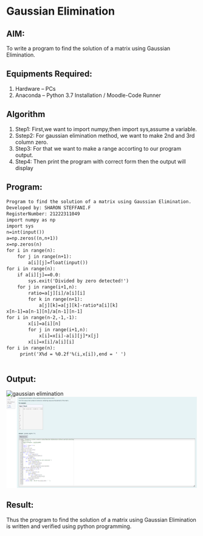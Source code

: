 # Gaussian Elimination

## AIM:
To write a program to find the solution of a matrix using Gaussian Elimination.

## Equipments Required:
1. Hardware – PCs
2. Anaconda – Python 3.7 Installation / Moodle-Code Runner

## Algorithm
1. Step1:  First,we want to import numpy,then import sys,assume a variable.
2. Sstep2: For gaussian elimination method, we want to make 2nd and 3rd column zero.
3. Step3: For that we want to make a range accorting to our program output.
4. Step4: Then print the program with correct form then the output will display

## Program:
```
Program to find the solution of a matrix using Gaussian Elimination.
Developed by: SHARON STEFFANI.F
RegisterNumber: 21222311049
import numpy as np
import sys
n=int(input())
a=np.zeros((n,n+1))
x=np.zeros(n)
for i in range(n):
    for j in range(n+1):
        a[i][j]=float(input())
for i in range(n):
    if a[i][j]==0.0:
        sys.exit('Divided by zero detected!')
    for j in range(i+1,n):
        ratio=a[j][i]/a[i][i]
        for k in range(n+1):
            a[j][k]=a[j][k]-ratio*a[i][k]
x[n-1]=a[n-1][n]/a[n-1][n-1]
for i in range(n-2,-1,-1):
        x[i]=a[i][n]
        for j in range(i+1,n):
            x[i]=x[i]-a[i][j]*x[j]
        x[i]=x[i]/a[i][i]
for i in range(n):
     print('X%d = %0.2f'%(i,x[i]),end = ' ')
                    
```

## Output:
![gaussian elimination]()
![alt text](image-1.png)


## Result:
Thus the program to find the solution of a matrix using Gaussian Elimination is written and verified using python programming.

